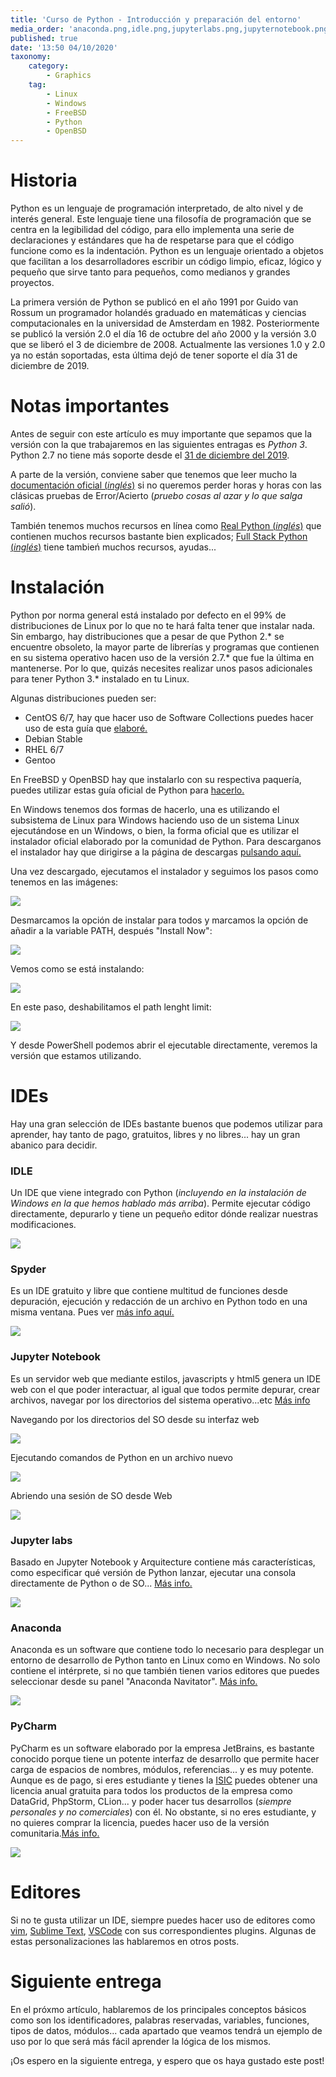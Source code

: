 ```yaml
---
title: 'Curso de Python - Introducción y preparación del entorno'
media_order: 'anaconda.png,idle.png,jupyterlabs.png,jupyternotebook.png,jupyternotebook2.png,jupyternotebook3.png,paso1.png,paso2.png,paso3.png,paso4.png,spyder.png,pycharm.png'
published: true
date: '13:50 04/10/2020'
taxonomy:
    category:
        - Graphics
    tag:
        - Linux
        - Windows
        - FreeBSD
        - Python
        - OpenBSD
---
```


# Historia
Python es un lenguaje de programación interpretado, de alto nivel y de interés general. Este lenguaje tiene una filosofía de programación que se centra en la legibilidad del código, para ello implementa una serie de declaraciones y estándares que ha de respetarse para que el código funcione como es la indentación. Python es un lenguaje orientado a objetos que facilitan a los desarrolladores escribir un código limpio, eficaz, lógico y pequeño que sirve tanto para pequeños, como medianos y grandes proyectos.

La primera versión de Python se publicó en el año 1991 por Guido van Rossum un programador holandés graduado en matemáticas y ciencias computacionales en la universidad de Amsterdam en 1982. Posteriormente se publicó la versión 2.0 el día 16 de octubre del año 2000 y la versión 3.0 que se liberó el 3 de diciembre de 2008. Actualmente las versiones 1.0 y 2.0 ya no están soportadas, esta última dejó de tener soporte el día 31 de diciembre de 2019.

# Notas importantes
Antes de seguir con este artículo es muy importante que sepamos que la versión con la que trabajaremos en las siguientes entragas es *Python 3*. Python 2.7 no tiene más soporte desde el <u>31 de diciembre del 2019</u>. 

A parte de la versión, conviene saber que tenemos que leer mucho la <a href="https://docs.python.org/3" target="blank"> documentación oficial (_inglés_)</a> si no queremos perder horas y horas con las clásicas pruebas de Error/Acierto (_pruebo cosas al azar y lo que salga salió_).

También tenemos muchos recursos en línea como <a href="https://realpython.com" target="blank">Real Python (_inglés_)</a> que contienen muchos recursos bastante bien explicados; <a href="https://www.fullstackpython.com/best-python-resources.html" target="blank" >Full Stack Python (_inglés_)</a> tiene tambień muchos recursos, ayudas...

# Instalación
Python por norma general está instalado por defecto en el 99% de distribuciones de Linux por lo que no te hará falta tener que instalar nada. Sin embargo, hay distribuciones que a pesar de que Python 2.* se encuentre obsoleto, la mayor parte de librerías y programas que contienen en su sistema operativo hacen uso de la versión 2.7.* que fue la última en mantenerse. Por lo que, quizás necesites realizar unos pasos adicionales para tener Python 3.* instalado en tu Linux.

Algunas distribuciones pueden ser:
* CentOS 6/7, hay que hacer uso de Software Collections puedes hacer uso de esta guía que <a href="" target="blank">  elaboré.</a>
* Debian Stable
* RHEL 6/7
* Gentoo

En FreeBSD y OpenBSD hay que instalarlo con su respectiva paquería, puedes utilizar estas guía oficial de Python para <a href="https://docs.python.org/3/using/unix.html#on-freebsd-and-openbsd" target="blank">hacerlo.</a>

En Windows tenemos dos formas de hacerlo, una es utilizando el subsistema de Linux para Windows haciendo uso de un sistema Linux ejecutándose en un Windows, o bien, la forma oficial que es utilizar el instalador oficial elaborado por la comunidad de Python. Para descarganos el instalador hay que dirigirse a la página de descargas <a href="https://www.python.org/downloads/" target="blank"> pulsando aquí.</a>

Una vez descargado, ejecutamos el instalador y seguimos los pasos como tenemos en las imágenes:

![](paso1.png)

Desmarcamos la opción de instalar para todos y marcamos la opción de añadir a la variable PATH, después "Install Now":

![](paso2.png)

Vemos como se está instalando:

![](paso3.png)

En este paso, deshabilitamos el path lenght limit:

![](paso4.png)

Y desde PowerShell podemos abrir el ejecutable directamente, veremos la versión que estamos utilizando.

# IDEs
Hay una gran selección de IDEs bastante buenos que podemos utilizar para aprender, hay tanto de pago, gratuitos, libres y no libres... hay un gran abanico para decidir.

### IDLE
Un IDE que viene integrado con Python (_incluyendo en la instalación de Windows en la que hemos hablado más arriba_). Permite ejecutar código directamente, depurarlo y tiene un pequeño editor dónde realizar nuestras modificaciones.

![](idle.png)

### Spyder
Es un IDE gratuito y libre que contiene multitud de funciones desde depuración, ejecución y redacción de un archivo en Python todo en una misma ventana. Pues ver <a href="https://www.spyder-ide.org" target="blank">más info aquí.</a>

![](spyder.png)

### Jupyter Notebook
Es un servidor web que mediante estilos, javascripts y html5 genera un IDE web con el que poder interactuar, al igual que todos permite depurar, crear archivos, navegar por los directorios del sistema operativo...etc <a href="https://jupyter.org" target="blank">Más info</a>

Navegando por los directorios del SO desde su interfaz web

![](jupyternotebook.png)

Ejecutando comandos de Python en un archivo nuevo

![](jupyternotebook2.png)

Abriendo una sesión de SO desde Web

![](jupyternotebook3.png)

### Jupyter labs
Basado en Jupyter Notebook y Arquitecture contiene más características, como especificar qué versión de Python lanzar, ejecutar una consola directamente de Python o de SO... <a href="https://jupyter.org" target="blank">Más info.</a>

![](jupyterlabs.png)

### Anaconda
Anaconda es un software que contiene todo lo necesario para desplegar un entorno de desarrollo de Python tanto en Linux como en Windows. No solo contiene el intérprete, si no que también tienen varios editores que puedes seleccionar desde su panel "Anaconda Navitator". <a href="https://www.anaconda.com" target="blank">Más info.</a>

![](anaconda.png)

### PyCharm
PyCharm es un software elaborado por la empresa JetBrains, es bastante conocido porque tiene un potente interfaz de desarrollo que permite hacer carga de espacios de nombres, módulos, referencias... y es muy potente. Aunque es de pago, si eres estudiante y tienes la <a href="https://isic.org" target="blank">ISIC</a> puedes obtener una licencia anual gratuita para todos los productos de la empresa como DataGrid, PhpStorm, CLion... y poder hacer tus desarrollos (_siempre personales y no comerciales_) con él. 
No obstante, si no eres estudiante, y no quieres comprar la licencia, puedes hacer uso de la versión comunitaria.<a href="https://www.jetbrains.com/es-es/pycharm/download/" target="blank">Más info.</a>

![](pycharm.png)

# Editores
Si no te gusta utilizar un IDE, siempre puedes hacer uso de editores como <a href="https://www.vim.org" target="blank">vim</a>, <a href="https://www.sublimetext.com" target="blank">Sublime Text</a>, <a href="https://code.visualstudio.com" target="blank">VSCode</a> con sus correspondientes plugins. Algunas de estas personalizaciones las hablaremos en otros posts.

# Siguiente entrega
En el próxmo artículo, hablaremos de los principales conceptos básicos como son los identificadores, palabras reservadas, variables, funciones, tipos de datos, módulos... cada apartado que veamos tendrá un ejemplo de uso por lo que será más fácil aprender la lógica de los mismos.

¡Os espero en la siguiente entrega, y espero que os haya gustado este post!